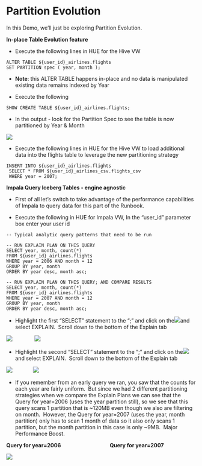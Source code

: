 # Partition Evolution

In this Demo, we’ll just be exploring Partition Evolution.

**In-place Table Evolution feature**

- Execute the following lines in HUE for the Hive VW 

<!---->

    ALTER TABLE ${user_id}_airlines.flights
    SET PARTITION spec ( year, month );

- **Note**: this ALTER TABLE happens in-place and no data is manipulated existing data remains indexed by Year

* Execute the following

<!---->

    SHOW CREATE TABLE ${user_id}_airlines.flights;

- In the output - look for the Partition Spec to see the table is now partitioned by Year & Month

![](../images/51.png)

- Execute the following lines in HUE for the Hive VW to load additional data into the flights table to leverage the new partitioning strategy

<!---->

    INSERT INTO ${user_id}_airlines.flights
     SELECT * FROM ${user_id}_airlines_csv.flights_csv
     WHERE year = 2007;

**Impala Query Iceberg Tables - engine agnostic**

- First of all let’s switch to take advantage of the performance capabilities of Impala to query data for this part of the Runbook.

- Execute the following in HUE for Impala VW, In the “user\_id” parameter box enter your user id

<!---->

    -- Typical analytic query patterns that need to be run

    -- RUN EXPLAIN PLAN ON THIS QUERY
    SELECT year, month, count(*) 
    FROM ${user_id}_airlines.flights
    WHERE year = 2006 AND month = 12
    GROUP BY year, month
    ORDER BY year desc, month asc;

    -- RUN EXPLAIN PLAN ON THIS QUERY; AND COMPARE RESULTS
    SELECT year, month, count(*) 
    FROM ${user_id}_airlines.flights
    WHERE year = 2007 AND month = 12
    GROUP BY year, month
    ORDER BY year desc, month asc;

- Highlight the first “SELECT” statement to the “;” and click on the![](../images/52.png)and select EXPLAIN.  Scroll down to the bottom of the Explain tab

![](../images/52.png)               ![](../images/54.png)

- Highlight the second “SELECT” statement to the “;” and click on the![](../images/52.png)and select EXPLAIN.  Scroll down to the bottom of the Explain tab

![](../images/56.png)              ![](../images/57.png)

- If you remember from an early query we ran, you saw that the counts for each year are fairly uniform.  But since we had 2 different partitioning strategies when we compare the Explain Plans we can see that the Query for year=2006 (uses the year partition still), so we see that this query scans 1 partition that is \~120MB even though we also are filtering on month.  However, the Query for year=2007 (uses the year, month partition) only has to scan 1 month of data so it also only scans 1 partition, but the month partition in this case is only \~9MB.  Major Performance Boost.

**Query for year=2006**                                 **Query for year=2007**

![](../images/58.png)

